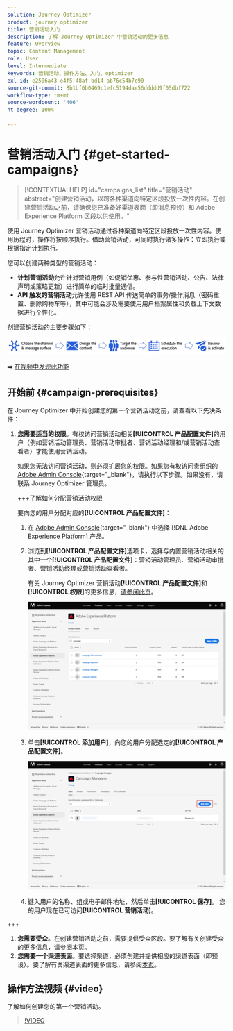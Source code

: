 ```yaml
---
solution: Journey Optimizer
product: journey optimizer
title: 营销活动入门
description: 了解 Journey Optimizer 中营销活动的更多信息
feature: Overview
topic: Content Management
role: User
level: Intermediate
keywords: 营销活动、操作方法、入门、optimizer
exl-id: e2506a43-e4f5-48af-bd14-ab76c54b7c90
source-git-commit: 8b1bf0b0469c1efc5194dae56ddddd9f05dbf722
workflow-type: tm+mt
source-wordcount: '406'
ht-degree: 100%

---
```


# 营销活动入门 {#get-started-campaigns}

>[!CONTEXTUALHELP]
>id="campaigns_list"
>title="营销活动"
>abstract="创建营销活动，以跨各种渠道向特定区段投放一次性内容。在创建营销活动之前，请确保您已准备好渠道表面（即消息预设）和 Adobe Experience Platform 区段以供使用。"

使用 Journey Optimizer 营销活动通过各种渠道向特定区段投放一次性内容。使用历程时，操作将按顺序执行。借助营销活动，可同时执行诸多操作：立即执行或根据指定计划执行。

您可以创建两种类型的营销活动：

* **计划营销活动**&#x200B;允许针对营销用例（如促销优惠、参与性营销活动、公告、法律声明或策略更新）进行简单的临时批量通信。
* **API 触发的营销活动**&#x200B;允许使用 REST API 传送简单的事务/操作消息（密码重置、删除购物车等），其中可能会涉及需要使用用户档案属性和负载上下文数据进行个性化。

创建营销活动的主要步骤如下：

![](assets/create-campaign-process.png)

➡️ [在视频中发现此功能](#video)

## 开始前 {#campaign-prerequisites}

在 Journey Optimizer 中开始创建您的第一个营销活动之前，请查看以下先决条件：

1. **您需要适当的权限**。有权访问营销活动相关&#x200B;**[!UICONTROL 产品配置文件]**&#x200B;的用户（例如营销活动管理员、营销活动审批者、营销活动经理和/或营销活动查看者）才能使用营销活动。

   如果您无法访问营销活动，则必须扩展您的权限。如果您有权访问贵组织的 [Adobe Admin Console](https://adminconsole.adobe.com/){target="_blank"}，请执行以下步骤。如果没有，请联系 Journey Optimizer 管理员。

   +++了解如何分配营销活动权限

   要向您的用户分配对应的&#x200B;**[!UICONTROL 产品配置文件]**：

   1. 在 [Adobe Admin Console](https://adminconsole.adobe.com/){target="_blank"} 中选择 [!DNL Adobe Experience Platform] 产品。

   1. 浏览到&#x200B;**[!UICONTROL 产品配置文件]**&#x200B;选项卡，选择与内置营销活动相关的其中一个&#x200B;**[!UICONTROL 产品配置文件]**：营销活动管理员、营销活动审批者、营销活动经理或营销活动查看者。

      有关 Journey Optimizer 营销活动&#x200B;**[!UICONTROL 产品配置文件]**&#x200B;和&#x200B;**[!UICONTROL 权限]**&#x200B;的更多信息，[请参阅此页](../administration/ootb-product-profiles.md)。

      ![](assets/do-not-localize/admin_1.png)

   1. 单击&#x200B;**[!UICONTROL 添加用户]**，向您的用户分配选定的&#x200B;**[!UICONTROL 产品配置文件]**。

      ![](assets/do-not-localize/admin_2.png)

   1. 键入用户的名称、组或电子邮件地址，然后单击&#x200B;**[!UICONTROL 保存]**。
   您的用户现在已可访问&#x200B;**[!UICONTROL 营销活动]**。

+++

1. **您需要受众**。在创建营销活动之前，需要提供受众区段。要了解有关创建受众的更多信息，请参阅[本页](../segment/about-segments.md)。
1. **您需要一个渠道表面**。要选择渠道，必须创建并提供相应的渠道表面（即预设）。要了解有关渠道表面的更多信息，请参阅[本页](../configuration/channel-surfaces.md)。

## 操作方法视频 {#video}

了解如何创建您的第一个营销活动。

>[!VIDEO](https://video.tv.adobe.com/v/346680?quality=12)

